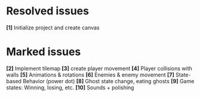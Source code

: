 # Resolved issues
**[1]** Initialize project and create canvas 


# Marked issues
**[2]** Implement tilemap
**[3]** create player movement
**[4]** Player collisions with walls
**[5]** Animations & rotations
**[6]** Enemies & enemy movement
**[7]** State-based Behavior (power dot)
**[8]** Ghost state change, eating ghosts
**[9]** Game states: Winning, losing, etc.
**[10]** Sounds + polishing